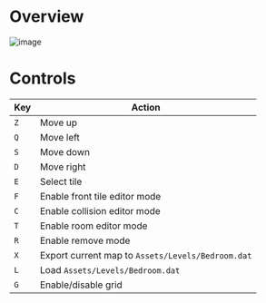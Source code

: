 # Overview

![image](https://github.com/user-attachments/assets/3651b11b-d5ce-423f-9fbf-0fdaf89d838b)

# Controls  

| Key | Action |
|-----|--------|
| `Z` | Move up |
| `Q` | Move left |
| `S` | Move down |
| `D` | Move right |
| `E` | Select tile |
| `F` | Enable front tile editor mode |
| `C` | Enable collision editor mode |
| `T` | Enable room editor mode |
| `R` | Enable remove mode |
| `X` | Export current map to `Assets/Levels/Bedroom.dat` |
| `L` | Load `Assets/Levels/Bedroom.dat` |
| `G` | Enable/disable grid |
